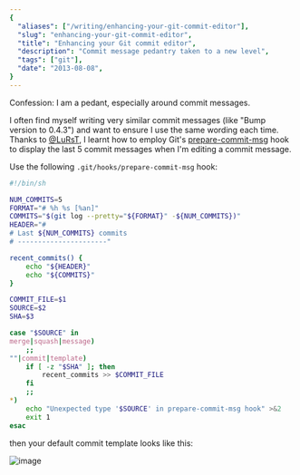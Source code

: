 ```yaml
---
{
  "aliases": ["/writing/enhancing-your-git-commit-editor"],
  "slug": "enhancing-your-git-commit-editor",
  "title": "Enhancing your Git commit editor",
  "description": "Commit message pedantry taken to a new level",
  "tags": ["git"],
  "date": "2013-08-08",
}
---
```


Confession: I am a pedant, especially around commit messages.

I often find myself writing very similar commit messages (like "Bump version to
0.4.3") and want to ensure I use the same wording each time. Thanks to
[@LuRsT](https://twitter.com/LuRsT), I learnt how to employ Git's
[prepare-commit-msg](http://git-scm.com/book/en/Customizing-Git-Git-Hooks#Client-Side-Hooks)
hook to display the last 5 commit messages when I'm editing a commit message.

Use the following `.git/hooks/prepare-commit-msg` hook:

```bash
#!/bin/sh

NUM_COMMITS=5
FORMAT="# %h %s [%an]"
COMMITS="$(git log --pretty="${FORMAT}" -${NUM_COMMITS})"
HEADER="#
# Last ${NUM_COMMITS} commits
# ----------------------"

recent_commits() {
    echo "${HEADER}"
    echo "${COMMITS}"
}

COMMIT_FILE=$1
SOURCE=$2
SHA=$3

case "$SOURCE" in
merge|squash|message)
    ;;
""|commit|template)
    if [ -z "$SHA" ]; then
        recent_commits >> $COMMIT_FILE
    fi
    ;;
*)
    echo "Unexpected type '$SOURCE' in prepare-commit-msg hook" >&2
    exit 1
esac
```

then your default commit template looks like this:

![image](/images/screenshots/git-commit-editor.png)
